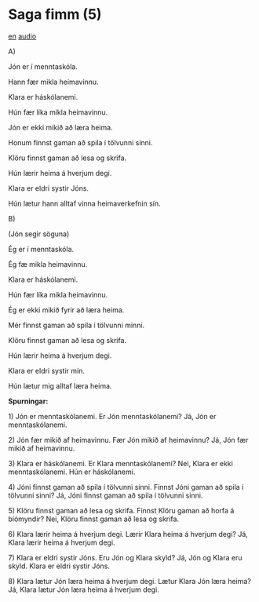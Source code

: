 # Saga fimm (5)

[en](../en/story_05.md)
[audio](../audio/story_05.mp3)

A\)

Jón er í menntaskóla.

Hann fær mikla heimavinnu.

Klara er háskólanemi.

Hún fær líka mikla heimavinnu.

Jón er ekki mikið að læra heima.

Honum finnst gaman að spila í tölvunni sinni.

Klöru finnst gaman að lesa og skrifa.

Hún lærir heima á hverjum degi.

Klara er eldri systir Jóns.

Hún lætur hann alltaf vinna heimaverkefnin sín.

B\)

(Jón segir söguna)

Ég er í menntaskóla.

Ég fæ mikla heimavinnu.

Klara er háskólanemi.

Hún fær líka mikla heimavinnu.

Ég er ekki mikið fyrir að læra heima.

Mér finnst gaman að spila í tölvunni minni.

Klöru finnst gaman að lesa og skrifa.

Hún lærir heima á hverjum degi.

Klara er eldri systir mín.

Hún lætur mig alltaf læra heima.

**Spurningar:**

1\) Jón er menntaskólanemi. Er Jón menntaskólanemi? Já, Jón er
menntaskólanemi.

2\) Jón fær mikið af heimavinnu. Fær Jón mikið af heimavinnu? Já, Jón
fær mikið af heimavinnu.

3\) Klara er háskólanemi. Er Klara menntaskólanemi? Nei, Klara er ekki
menntaskólanemi. Hún er háskólanemi.

4\) Jóni finnst gaman að spila í tölvunni sinni. Finnst Jóni gaman að
spila í tölvunni sinni? Já, Jóni finnst gaman að spila í tölvunni sinni.

5\) Klöru finnst gaman að lesa og skrifa. Finnst Klöru gaman að horfa á
bíómyndir? Nei, Klöru finnst gaman að lesa og skrifa.

6\) Klara lærir heima á hverjum degi. Lærir Klara heima á hverjum degi?
Já, Klara lærir heima á hverjum degi.

7\) Klara er eldri systir Jóns. Eru Jón og Klara skyld? Já, Jón og Klara
eru skyld. Klara er eldri systir Jóns.

8\) Klara lætur Jón læra heima á hverjum degi. Lætur Klara Jón læra
heima? Já, Klara lætur Jón læra heima á hverjum degi.
